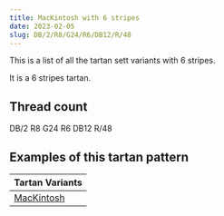 ```yaml
---
title: MacKintosh with 6 stripes
date: 2023-02-05
slug: DB/2/R8/G24/R6/DB12/R/48
---
```

This is a list of all the tartan sett variants with 6 stripes.

It is a 6 stripes tartan.


## Thread count
DB/2 R8 G24 R6 DB12 R/48

## Examples of this tartan pattern

| Tartan Variants |
|---------------|
| [MacKintosh](/variants/db/2/r8/g24/r6/db12/r/48-db000064-g004c00-rc80000)||
